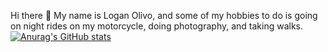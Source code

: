 Hi there 👋
My name is Logan Olivo, and some of my hobbies to do is going on night rides on my motorcycle, doing photography, and taking walks.
[![Anurag's GitHub stats](https://github-readme-stats.vercel.app/api?username=LoganOlivo)](https://github.com/anuraghazra/github-readme-stats)
